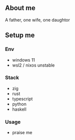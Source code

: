 ## About me

A father, one wife, one daughtor

## Setup me

### Env

- windows 11
- wsl2 / nixos unstable


### Stack

- zig
- rust
- typescript
- python
- haskell

### Usage

- praise me
